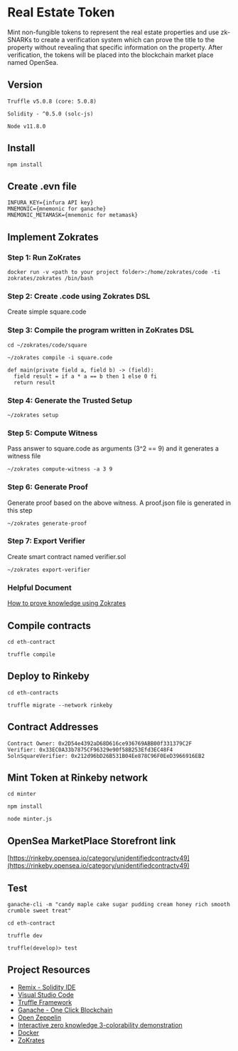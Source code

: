 # Real Estate Token

Mint non-fungible tokens to represent the real estate properties and use zk-SNARKs to create a verification system which can prove the title to the property without revealing that specific information on the property. After verification, the tokens will be placed into the blockchain market place named OpenSea.

## Version

`Truffle v5.0.8 (core: 5.0.8)`

`Solidity - ^0.5.0 (solc-js)`

`Node v11.8.0`

## Install

`npm install`

## Create .evn file

```
INFURA_KEY={infura API key}
MNEMONIC={mnemonic for ganache}
MNEMONIC_METAMASK={mnemonic for metamask}
```

## Implement Zokrates

### Step 1: Run ZoKrates

`docker run -v <path to your project folder>:/home/zokrates/code -ti zokrates/zokrates /bin/bash`

### Step 2: Create <program name>.code using Zokrates DSL

Create simple square.code

### Step 3: Compile the program written in ZoKrates DSL

`cd ~/zokrates/code/square`

`~/zokrates compile -i square.code`

```
def main(private field a, field b) -> (field):
  field result = if a * a == b then 1 else 0 fi
  return result

```

### Step 4: Generate the Trusted Setup

`~/zokrates setup`

### Step 5: Compute Witness

Pass answer to square.code as arguments (3^2 == 9) and it generates a witness file

`~/zokrates compute-witness -a 3 9`

### Step 6: Generate Proof

Generate proof based on the above witness. A proof.json file is generated in this step

`~/zokrates generate-proof`

### Step 7: Export Verifier

Create smart contract named verifier.sol

`~/zokrates export-verifier`

### Helpful Document

[How to prove knowledge using Zokrates](https://zokrates.github.io/sha256example.html)

## Compile contracts

`cd eth-contract`

`truffle compile`

## Deploy to Rinkeby

`cd eth-contracts`

`truffle migrate --network rinkeby`

## Contract Addresses

```
Contract Owner: 0x2D54e4392aD68D616ce936769ABB00f331379C2F
Verifier: 0x33EC0A33b7875CF96329e90f58B253Efd3EC48F4
SolnSquareVerifier: 0x212d96bD26B531B04Ee878C96F0EeD3966916EB2
```

## Mint Token at Rinkeby network

`cd minter`

`npm install`

`node minter.js`

## OpenSea MarketPlace Storefront link

[https://rinkeby.opensea.io/category/unidentifiedcontractv49](https://rinkeby.opensea.io/category/unidentifiedcontractv49)

## Test

`ganache-cli -m "candy maple cake sugar pudding cream honey rich smooth crumble sweet treat"`

`cd eth-contract`

`truffle dev`

`truffle(develop)> test`

## Project Resources

- [Remix - Solidity IDE](https://remix.ethereum.org/)
- [Visual Studio Code](https://code.visualstudio.com/)
- [Truffle Framework](https://truffleframework.com/)
- [Ganache - One Click Blockchain](https://truffleframework.com/ganache)
- [Open Zeppelin ](https://openzeppelin.org/)
- [Interactive zero knowledge 3-colorability demonstration](http://web.mit.edu/~ezyang/Public/graph/svg.html)
- [Docker](https://docs.docker.com/install/)
- [ZoKrates](https://github.com/Zokrates/ZoKrates)
